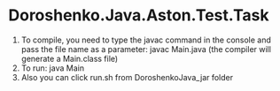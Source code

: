 # Doroshenko.Java.Aston.Test.Task
1. To compile, you need to type the javac command in the console and pass the file name as a parameter: javac Main.java
  (the compiler will generate a Main.class file)
2. To run: java Main
3. Also you can click run.sh from DoroshenkoJava_jar folder
